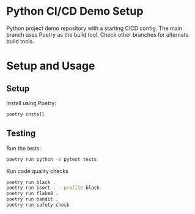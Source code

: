 # Python CI/CD Demo Setup
Python project demo repository with a starting CICD config. The main branch uses Poetry as the build tool. Check other branches for alternate build tools.


# Setup and Usage

## Setup

Install using Poetry:
```bash
poetry install
```

## Testing

Run the tests:
```bash
poetry run python -m pytest tests
```

Run code quality checks
```bash
poetry run black .
poetry run isort . --profile black
poetry run flake8 .
poetry run bandit .
poetry run safety check
```
